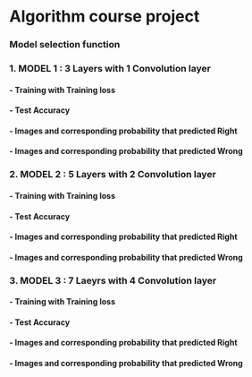 # Algorithm course project
### Model selection function

### 1. MODEL 1 : 3 Layers with 1 Convolution layer

#### - Training with Training loss

#### - Test Accuracy

#### - Images and corresponding probability that predicted Right

#### - Images and corresponding probability that predicted Wrong

### 2. MODEL 2 : 5 Layers with 2 Convolution layer

#### - Training with Training loss

#### - Test Accuracy

#### - Images and corresponding probability that predicted Right

#### - Images and corresponding probability that predicted Wrong

### 3. MODEL 3 : 7 Laeyrs with 4 Convolution layer

#### - Training with Training loss

#### - Test Accuracy

#### - Images and corresponding probability that predicted Right

#### - Images and corresponding probability that predicted Wrong
